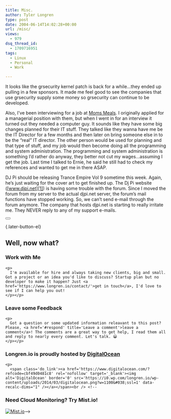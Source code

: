 ```yaml
---
title: Misc.
author: Tyler Longren
type: post
date: 2004-06-14T14:02:28+00:00
url: /misc/
views:
  - 979
dsq_thread_id:
  - 1709716951
tags:
  - Linux
  - Personal
  - Work

---
```

It looks like the grsecurity kernel patch is back for a while&#8230;they ended up pulling in a few sponsors. It made me feel good to see the companies that use grsecurity supply some money so grsecurity can continue to be developed.

Also, I&#8217;ve been interviewing for a job at <a href=http://www.momsmeals.com>Moms Meals</a>. I originally applied for a managerial position with them, but when I went in for an interview it turned out they needed a computer guy. It sounds like they have some big changes planned for their IT stuff. They talked like they wanna have me be the IT Director for a few months and then later on bring someone else in to be the &#8220;real&#8221; IT director. The other person would be used for planning and that type of stuff, and my job would then become doing all the programming and system administration. The programming and system administration is something I&#8217;d rather do anyway, they better not cut my wages&#8230;assuming I get the job. Last time I talked to Ernie, he said he still had to check my references and wanted to get me in there ASAP.

DJ Pi should be releasing Trance Empire Vol 9 sometime this week. Again, he&#8217;s just waiting for the cover art to get finished up. The Dj Pi website ([www.djpi.net][1]) is having some trouble with the forum. Since I moved the forum from my server to the actual djpi.net server, the forum&#8217;s mail functions have stopped working. So, we can&#8217;t send e-mail through the forum anymore. The company that hosts djpi.net is starting to really irritate me. They NEVER reply to any of my support e-mails. 

<div class="wpulike wpulike-default " >
  <div class="wp_ulike_general_class wp_ulike_is_not_liked">
    <button type="button"
					aria-label="Like Button"
					data-ulike-id="1653"
					data-ulike-nonce="e352e6b94d"
					data-ulike-type="likeThis"
					data-ulike-template="wpulike-default"
					data-ulike-display-likers="0"
					data-ulike-disable-pophover="0"
					class="wp_ulike_btn wp_ulike_put_image wp_likethis_1653"></button><span class="count-box"></span>
  </div>
</div>

[][2]{.later-button-el}

<div class='what-next'>
  <h2>
    Well, now what?
  </h2>
  
  <div class='hire'>
    <h3>
      Work with Me
    </h3>
    
    <p>
      I'm available for hire and always taking new clients, big and small. Got a project or an idea you'd like to discuss? Startup plan but no developer to make it happen? Just <a href='https://www.longren.io/contact/'>get in touch</a>, I'd love to see if I can help you out!
    </p></p>
  </div>
  
  <div class='hire'>
    <h3>
      Leave some Feedback
    </h3>
    
    <p>
      Got a question or some updated information releavant to this post? Please, <a href='#respond' title='Leave a comment'>leave a comment</a>! The comments are a great way to get help, I read them all and reply to nearly every comment. Let's talk. 😀
    </p></p>
  </div>
  
  <div class='now-what-bottom-ad'>
    <h3>
      Longren.io is proudly hosted by <a href='https://www.digitalocean.com/?refcode=cbf49d0481c8'>DigitalOcean</a>
    </h3>
    
    <p>
      <span class='do_link'><a href='https://www.digitalocean.com/?refcode=cbf49d0481c8' rel='nofollow' target='_blank'><img alt='DigitalOcean' border='0' src='https://i0.wp.com/longren.io/wp-content/uploads/2014/03/digitalocean.png?w=1100&#038;ssl=1' data-recalc-dims="1" /></a></span><br /> <!--

<h3>Need Cloud Monitoring? Try Mist.io!</h3>

<span class='do_link'><a href='http://mist.io/?ref=tyler' rel='nofollow' target='_blank'><img alt='Mist.io' border='0' src='https://i0.wp.com/longren.io/wp-content/uploads/2014/04/mistio.jpg?w=1100&#038;ssl=1' data-recalc-dims="1"></a></span>--></div> </div>

 [1]: http://www.djpi.net/
 [2]: #